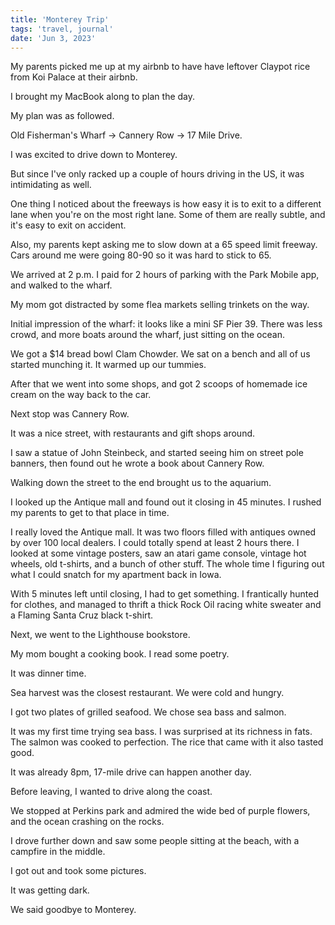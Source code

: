 ```yaml
---
title: 'Monterey Trip'
tags: 'travel, journal'
date: 'Jun 3, 2023'
---
```


My parents picked me up at my airbnb to have have leftover Claypot rice from Koi Palace at their airbnb.

I brought my MacBook along to plan the day.

My plan was as followed.

Old Fisherman's Wharf -> Cannery Row -> 17 Mile Drive.

I was excited to drive down to Monterey.

But since I've only racked up a couple of hours driving in the US, it was intimidating as well.

One thing I noticed about the freeways is how easy it is to exit to a different lane when you're on the most right lane. Some of them are really subtle, and it's easy to exit on accident.

Also, my parents kept asking me to slow down at a 65 speed limit freeway. Cars around me were going 80-90 so it was hard to stick to 65.

We arrived at 2 p.m. I paid for 2 hours of parking with the Park Mobile app, and walked to the wharf.

My mom got distracted by some flea markets selling trinkets on the way.

Initial impression of the wharf: it looks like a mini SF Pier 39. There was less crowd, and more boats around the wharf, just sitting on the ocean.

We got a $14 bread bowl Clam Chowder. We sat on a bench and all of us started munching it. It warmed up our tummies.

After that we went into some shops, and got 2 scoops of homemade ice cream on the way back to the car.

Next stop was Cannery Row.

It was a nice street, with restaurants and gift shops around.

I saw a statue of John Steinbeck, and started seeing him on street pole banners, then found out he wrote a book about Cannery Row.

Walking down the street to the end brought us to the aquarium.

I looked up the Antique mall and found out it closing in 45 minutes. I rushed my parents to get to that place in time.

I really loved the Antique mall. It was two floors filled with antiques owned by over 100 local dealers. I could totally spend at least 2 hours there. I looked at some vintage posters, saw an atari game console, vintage hot wheels, old t-shirts, and a bunch of other stuff. The whole time I figuring out what I could snatch for my apartment back in Iowa.

With 5 minutes left until closing, I had to get something. I frantically hunted for clothes, and managed to thrift a thick Rock Oil racing white sweater and a Flaming Santa Cruz black t-shirt.

Next, we went to the Lighthouse bookstore.

My mom bought a cooking book. I read some poetry.

It was dinner time.

Sea harvest was the closest restaurant. We were cold and hungry.

I got two plates of grilled seafood. We chose sea bass and salmon.

It was my first time trying sea bass. I was surprised at its richness in fats. The salmon was cooked to perfection. The rice that came with it also tasted good.

It was already 8pm, 17-mile drive can happen another day.

Before leaving, I wanted to drive along the coast.

We stopped at Perkins park and admired the wide bed of purple flowers, and the ocean crashing on the rocks.

I drove further down and saw some people sitting at the beach, with a campfire in the middle.

I got out and took some pictures.

It was getting dark.

We said goodbye to Monterey.

